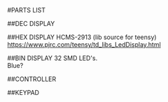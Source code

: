 #PARTS LIST

##DEC DISPLAY

##HEX DISPLAY
HCMS-2913 (lib source for teensy) https://www.pjrc.com/teensy/td_libs_LedDisplay.html

##BIN DISPLAY
32 SMD LED's.  
Blue?

##CONTROLLER

##KEYPAD

